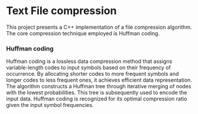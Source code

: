 # Text File compression
This project presents a C++ implementation of a file compression algorithm. The core compression technique employed is Huffman coding.

### Huffman coding
Huffman coding is a lossless data compression method that assigns variable-length codes to input symbols based on their frequency of occurrence. By allocating shorter codes to more frequent symbols and longer codes to less frequent ones, it achieves efficient data representation. The algorithm constructs a Huffman tree through iterative merging of nodes with the lowest probabilities. This tree is subsequently used to encode the input data. Huffman coding is recognized for its optimal compression ratio given the input symbol frequencies.